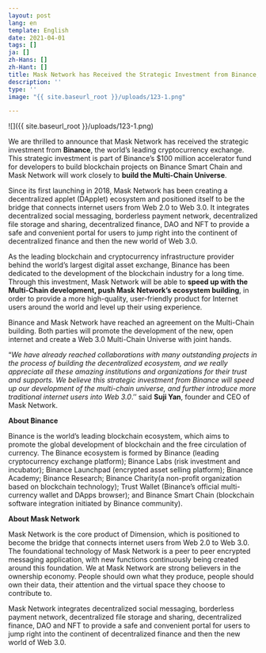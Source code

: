 ```yaml
---
layout: post
lang: en
template: English
date: 2021-04-01
tags: []
ja: []
zh-Hans: []
zh-Hant: []
title: Mask Network has Received the Strategic Investment from Binance, Building a Web 3.0 Multi-Chain Universe
description: ''
type: ''
image: "{{ site.baseurl_root }}/uploads/123-1.png"

---
```

![]({{ site.baseurl_root }}/uploads/123-1.png)

We are thrilled to announce that Mask Network has received the strategic investment from **Binance**, the world’s leading cryptocurrency exchange. This strategic investment is part of Binance’s $100 million accelerator fund for developers to build blockchain projects on Binance Smart Chain and Mask Network will work closely to **build the Multi-Chain Universe**.

Since its first launching in 2018, Mask Network has been creating a decentralized applet (DApplet) ecosystem and positioned itself to be the bridge that connects internet users from Web 2.0 to Web 3.0. It integrates decentralized social messaging, borderless payment network, decentralized file storage and sharing, decentralized finance, DAO and NFT to provide a safe and convenient portal for users to jump right into the continent of decentralized finance and then the new world of Web 3.0.

As the leading blockchain and cryptocurrency infrastructure provider behind the world’s largest digital asset exchange, Binance has been dedicated to the development of the blockchain industry for a long time. Through this investment, Mask Network will be able to **speed up with the Multi-Chain development, push Mask Network’s ecosystem building**, in order to provide a more high-quality, user-friendly product for Internet users around the world and level up their using experience.

Binance and Mask Network have reached an agreement on the Multi-Chain building. Both parties will promote the development of the new, open internet and create a Web 3.0 Multi-Chain Universe with joint hands.

“_We have already reached collaborations with many outstanding projects in the process of building the decentralized ecosystem, and we really appreciate all these amazing institutions and organizations for their trust and supports. We believe this strategic investment from Binance will speed up our development of the multi-chain universe, and further introduce more traditional internet users into Web 3.0_.’’ said **Suji Yan**, founder and CEO of Mask Network.

**About Binance**

Binance is the world’s leading blockchain ecosystem, which aims to promote the global development of blockchain and the free circulation of currency. The Binance ecosystem is formed by Binance (leading cryptocurrency exchange platform); Binance Labs (risk investment and incubator); Binance Launchpad (encrypted asset selling platform); Binance Academy; Binance Research; Binance Charity(a non-profit organization based on blockchain technology); Trust Wallet (Binance’s official multi-currency wallet and DApps browser); and Binance Smart Chain (blockchain software integration initiated by Binance community).

**About Mask Network**

Mask Network is the core product of Dimension, which is positioned to become the bridge that connects internet users from Web 2.0 to Web 3.0. The foundational technology of Mask Network is a peer to peer encrypted messaging application, with new functions continuously being created around this foundation. We at Mask Network are strong believers in the ownership economy. People should own what they produce, people should own their data, their attention and the virtual space they choose to contribute to.

Mask Network integrates decentralized social messaging, borderless payment network, decentralized file storage and sharing, decentralized finance, DAO and NFT to provide a safe and convenient portal for users to jump right into the continent of decentralized finance and then the new world of Web 3.0.